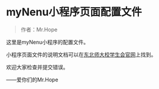# myNenu小程序页面配置文件

> 作者：Mr.Hope

这里是myNenu小程序的配置文件。

小程序页面文件的说明文档可以在[东北师大校学生会官网](https://nenuyouth.com/guide/miniProgram/tagList)上找到。

欢迎大家检查并提交错误。

——爱你们的Mr.Hope